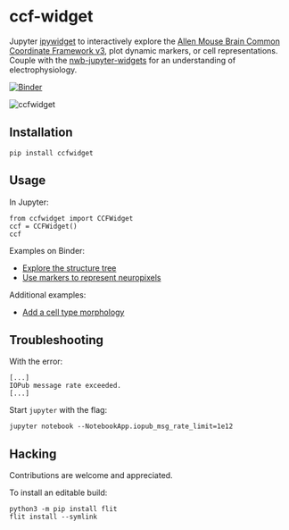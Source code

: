 # ccf-widget

Jupyter [ipywidget](https://ipywidgets.readthedocs.io/en/stable/) to
interactively explore the [Allen Mouse Brain Common Coordinate Framework
v3](https://doi.org/10.1016/j.cell.2020.04.007), plot dynamic markers, or cell
representations.  Couple with the
[nwb-jupyter-widgets](https://github.com/NeurodataWithoutBorders/nwb-jupyter-widgets)
for an understanding of electrophysiology.

[![Binder](http://mybinder.org/badge_logo.svg)](https://mybinder.org/v2/gh/NeurodataWithoutBorders/ccf-widget/master?filepath=examples%2FStructureTreeNavigation.ipynb)

![ccfwidget](https://i.imgur.com/2UGgppP.gif)

## Installation

```
pip install ccfwidget
```

## Usage

In Jupyter:

```
from ccfwidget import CCFWidget
ccf = CCFWidget()
ccf
```

Examples on Binder:

- [Explore the structure tree](https://mybinder.org/v2/gh/NeurodataWithoutBorders/ccf-widget/master?filepath=examples%2FStructureTreeNavigation.ipynb)
- [Use markers to represent neuropixels](https://mybinder.org/v2/gh/NeurodataWithoutBorders/ccf-widget/master?filepath=examples%2FNeuropixelProbes.ipynb)

Additional examples:

- [Add a cell type morphology](./examples/CellTypes.ipynb)

## Troubleshooting

With the error:

```
[...]
IOPub message rate exceeded.
[...]
```

Start `jupyter` with the flag:

```
jupyter notebook --NotebookApp.iopub_msg_rate_limit=1e12
```

## Hacking

Contributions are welcome and appreciated.

To install an editable build:

```
python3 -m pip install flit
flit install --symlink
```
